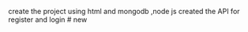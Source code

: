 create the project using html and mongodb ,node js
created the API for register and login 
#   n e w  
 